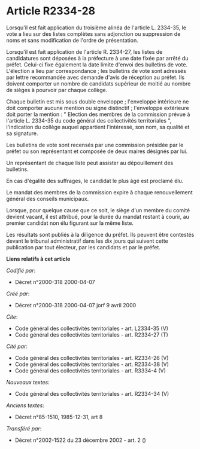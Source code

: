 # Article R2334-28

Lorsqu'il est fait application du troisième alinéa de l'article L. 2334-35, le vote a lieu sur des listes complètes sans
adjonction ou suppression de noms et sans modification de l'ordre de présentation.

Lorsqu'il est fait application de l'article R. 2334-27, les listes de candidatures sont déposées à la préfecture à une date
fixée par arrêté du préfet. Celui-ci fixe également la date limite d'envoi des bulletins de vote. L'élection a lieu par
correspondance ; les bulletins de vote sont adressés par lettre recommandée avec demande d'avis de réception au préfet. Ils
doivent comporter un nombre de candidats supérieur de moitié au nombre de sièges à pourvoir par chaque collège.

Chaque bulletin est mis sous double enveloppe ; l'enveloppe intérieure ne doit comporter aucune mention ou signe distinctif ;
l'enveloppe extérieure doit porter la mention : " Election des membres de la commission prévue à l'article L. 2334-35 du code
général des collectivités territoriales ", l'indication du collège auquel appartient l'intéressé, son nom, sa qualité et sa
signature.

Les bulletins de vote sont recensés par une commission présidée par le préfet ou son représentant et composée de deux maires
désignés par lui.

Un représentant de chaque liste peut assister au dépouillement des bulletins.

En cas d'égalité des suffrages, le candidat le plus âgé est proclamé élu.

Le mandat des membres de la commission expire à chaque renouvellement général des conseils municipaux.

Lorsque, pour quelque cause que ce soit, le siège d'un membre du comité devient vacant, il est attribué, pour la durée du
mandat restant à courir, au premier candidat non élu figurant sur la même liste.

Les résultats sont publiés à la diligence du préfet. Ils peuvent être contestés devant le tribunal administratif dans les dix
jours qui suivent cette publication par tout électeur, par les candidats et par le préfet.

**Liens relatifs à cet article**

_Codifié par_:

  - Décret n°2000-318 2000-04-07

_Créé par_:

  - Décret n°2000-318 2000-04-07 jorf 9 avril 2000

_Cite_:

  - Code général des collectivités territoriales - art. L2334-35 (V)
  - Code général des collectivités territoriales - art. R2334-27 (T)

_Cité par_:

  - Code général des collectivités territoriales - art. R2334-26 (V)
  - Code général des collectivités territoriales - art. R2334-38 (V)
  - Code général des collectivités territoriales - art. R3334-4 (V)

_Nouveaux textes_:

  - Code général des collectivités territoriales - art. R2334-34 (V)

_Anciens textes_:

  - Décret n°85-1510, 1985-12-31, art 8

_Transféré par_:

  - Décret n°2002-1522 du 23 décembre 2002 - art. 2 ()
